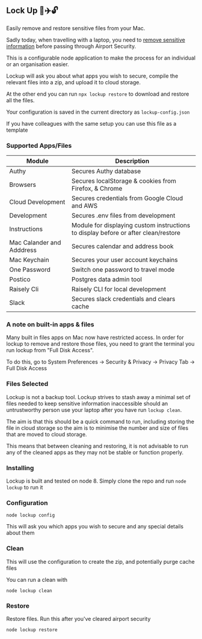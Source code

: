 ## Lock Up 🔐✈️🔓

Easily remove and restore sensitive files from your Mac.

Sadly today, when travelling with a laptop, you need to [remove sensitive
information](https://medium.com/raisely/preparing-your-devices-for-airport-security-9c3e69d103cd)
 before passing through Airport Security.

This is a configurable node application to make the process for an
individual or an organisation easier.

Lockup will ask you about what apps you wish to secure, compile the relevant files
into a zip, and upload it to cloud storage.

At the other end you can run `npx lockup restore` to download and restore
all the files.

Your configuration is saved in the current directory as `lockup-config.json`

If you have colleagues with the same setup you can use this file as a template

### Supported Apps/Files
| Module | Description |
|-------|--------------|
| Authy  | Secures Authy database |
| Browsers | Secures localStorage & cookies from Firefox, & Chrome |
| Cloud Development | Secures credentials from Google Cloud and AWS |
| Development | Secures .env files from development |
| Instructions | Module for displaying custom instructions to display before or after clean/restore |
| Mac Calander and Adddress | Secures calendar and address book |
| Mac Keychain | Secures your user account keychains |
| One Password | Switch one password to travel mode |
| Postico | Postgres data admin tool |
| Raisely Cli | Raisely CLI for local development |
| Slack | Secures slack credentials and clears cache |

### A note on built-in apps & files
Many built in files apps on Mac now have restricted access. In order for lockup to
remove and restore those files, you need to grant the terminal you run lockup from
"Full Disk Access".

To do this, go to System Preferences -> Security & Privacy -> Privacy Tab -> Full Disk Access

### Files Selected

Lockup is not a backup tool. Lockup strives to stash away a minimal set of files needed to 
keep sensitive information inaccessible should an untrustworthy person use your laptop
after you have run `lockup clean`.

The aim is that this should be a quick command to run, including storing the file in cloud storage
so the aim is to minimise the number and size of files that are moved to cloud storage.

This means that between cleaning and restoring, it is not advisable to run any of the 
cleaned apps as they may not be stable or function properly.

### Installing

Lockup is built and tested on node 8. Simply clone the repo and run `node lockup` to run it

### Configuration

```
node lockup config
```

This will ask you which apps you wish to secure and any special details about them

### Clean

This will use the configuration to create the zip, and potentially purge cache files

You can run a clean with

```
node lockup clean
```

### Restore

Restore files. Run this after you've cleared airport security

```
node lockup restore
```

